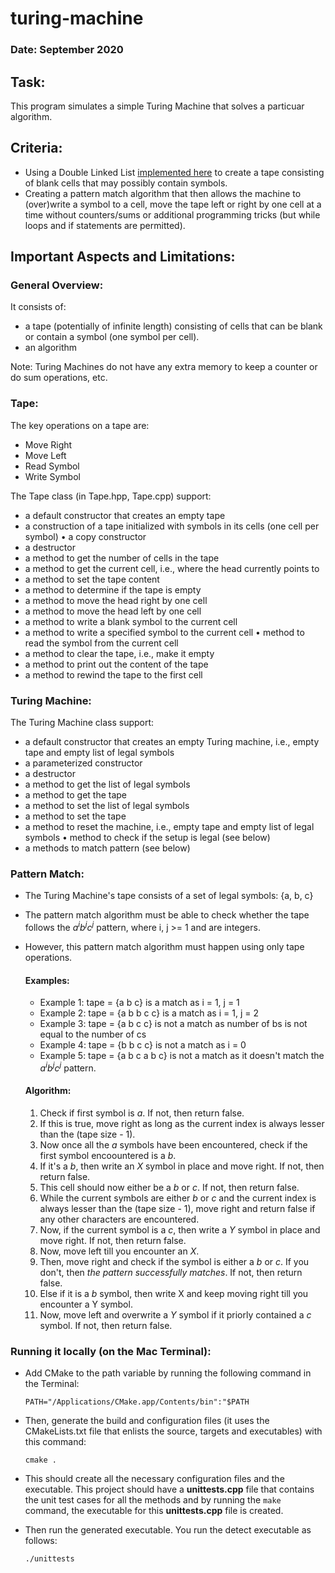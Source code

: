 # turing-machine

### Date: September 2020

## Task:

This program simulates a simple Turing Machine that solves a particuar algorithm.

## Criteria:

* Using a Double Linked List [implemented here](https://github.com/VNMod/Data-Structures-and-Algorithms/tree/main/Data%20Structures/Double%20Linked%20List%20ADT) to create a tape consisting of blank cells that may possibly contain symbols.
* Creating a pattern match algorithm that then allows the machine to (over)write a symbol to a cell, move the tape left or right by one cell at a time without counters/sums or additional programming tricks (but while loops and if statements are permitted).

## Important Aspects and Limitations:

### General Overview:

It consists of:

- a tape (potentially of infinite length) consisting of cells that can be blank or contain a symbol (one symbol per cell).
- an algorithm

Note: Turing Machines do not have any extra memory to keep a counter or do sum operations, etc.

### Tape:

The key operations on a tape are:

- Move Right
- Move Left
- Read Symbol
- Write Symbol

The Tape class (in Tape.hpp, Tape.cpp) support:

- a default constructor that creates an empty tape
- a construction of a tape initialized with symbols in its cells (one cell per symbol) • a copy constructor
- a destructor
- a method to get the number of cells in the tape
- a method to get the current cell, i.e., where the head currently points to
- a method to set the tape content
- a method to determine if the tape is empty
- a method to move the head right by one cell
- a method to move the head left by one cell
- a method to write a blank symbol to the current cell
- a method to write a specified symbol to the current cell • method to read the symbol from the current cell
- a method to clear the tape, i.e., make it empty
- a method to print out the content of the tape
- a method to rewind the tape to the first cell

### Turing Machine:

The Turing Machine class support:

- a default constructor that creates an empty Turing machine, i.e., empty tape and empty list of legal
symbols
- a parameterized constructor
- a destructor
- a method to get the list of legal symbols
- a method to get the tape
- a method to set the list of legal symbols
- a method to set the tape
- a method to reset the machine, i.e., empty tape and empty list of legal symbols • method to check if the setup is legal (see below)
- a methods to match pattern (see below)

### Pattern Match:

  - The Turing Machine's tape consists of a set of legal symbols: {a, b, c}
  - The pattern match algorithm must be able to check whether the tape follows the *a<sup>i</sup>b<sup>j</sup>c<sup>j</sup>* pattern, where i, j >= 1 and are integers.
  - However, this pattern match algorithm must happen using only tape operations.

    #### Examples:
    - Example 1: tape = {a b c} is a match as i = 1, j = 1
    - Example 2: tape = {a b b c c} is a match as i = 1, j = 2
    - Example 3: tape = {a b c c} is not a match as number of bs is not equal to the number of cs
    - Example 4: tape = {b b c c} is not a match as i = 0
    - Example 5: tape = {a b c a b c} is not a match as it doesn't match the *a<sup>i</sup>b<sup>j</sup>c<sup>j</sup>* pattern.

    #### Algorithm:
    
    1. Check if first symbol is *a*. If not, then return false.
    2. If this is true, move right as long as the current index is always lesser than the (tape size - 1).
    3. Now once all the *a* symbols have been encountered, check if the first symbol encoountered is a *b*.
    4. If it's a *b*, then write an *X* symbol in place and move right. If not, then return false.
    5. This cell should now either be a *b* or *c*. If not, then return false.
    6. While the current symbols are either *b* or *c* and the current index is always lesser than the (tape size - 1), move right and return false if any other characters are encountered.
    7. Now, if the current symbol is a *c*, then write a *Y* symbol in place and move right. If not, then return false.
    8. Now, move left till you encounter an *X*.
    9. Then, move right and check if the symbol is either a *b* or *c*. If you don't, then *the pattern successfully matches*. If not, then return false.
    10. Else if it is a *b* symbol, then write X and keep moving right till you encounter a Y symbol.
    11. Now, move left and overwrite a *Y* symbol if it priorly contained a *c* symbol. If not, then return false.


### Running it locally (on the Mac Terminal):

- Add CMake to the path variable by running the following command in the Terminal:
  ```
  PATH="/Applications/CMake.app/Contents/bin":"$PATH
  ```
  
- Then, generate the build and configuration files (it uses the CMakeLists.txt file that enlists the source, targets and executables) with this command:

  ```
  cmake .
  ```
  
- This should create all the necessary configuration files and the executable. This project should have a **unittests.cpp** file that contains the unit test cases for all the methods and by running the   ```make``` command, the executable for this **unittests.cpp** file is created.

- Then run the generated executable. You run the detect executable as follows:

  ```
  ./unittests
  ```
  
  
